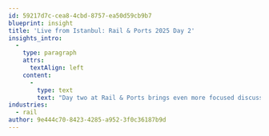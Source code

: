 ```yaml
---
id: 59217d7c-cea8-4cbd-8757-ea50d59cb9b7
blueprint: insight
title: 'Live from Istanbul: Rail & Ports 2025 Day 2'
insights_intro:
  -
    type: paragraph
    attrs:
      textAlign: left
    content:
      -
        type: text
        text: "Day two at Rail & Ports brings even more focused discussions about Middle Corridor infrastructure development, cross-border operations, and the technology investments needed to boost capacity. The conversations at our booth are revealing fascinating insights about regional priorities and challenges. Here's what's happening today."
industries:
  - rail
author: 9e444c70-8423-4285-a952-3f0c36187b9d
---
```

